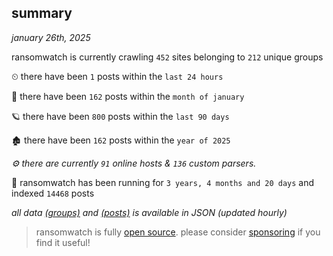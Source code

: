 
## summary
_january 26th, 2025_

ransomwatch is currently crawling `452` sites belonging to `212` unique groups

⏲ there have been `1` posts within the `last 24 hours`

🦈 there have been `162` posts within the `month of january`

🪐 there have been `800` posts within the `last 90 days`

🏚 there have been `162` posts within the `year of 2025`

_⚙️ there are currently `91` online hosts & `136` custom parsers._

🦕 ransomwatch has been running for `3 years, 4 months and 20 days` and indexed `14468` posts

_all data  [(groups)](http://ransomwhat.telemetry.ltd/groups) and [(posts)](http://ransomwhat.telemetry.ltd/posts) is available in JSON (updated hourly)_

> ransomwatch is fully [open source](https://github.com/joshhighet/ransomwatch#ransomwatch--). please consider [sponsoring](https://github.com/sponsors/joshhighet) if you find it useful!
